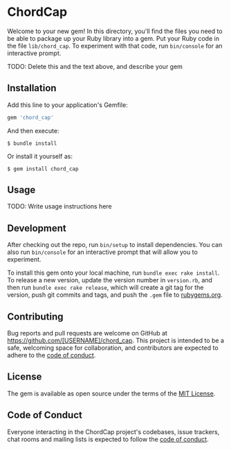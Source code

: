 # ChordCap

Welcome to your new gem! In this directory, you'll find the files you need to be able to package up your Ruby library into a gem. Put your Ruby code in the file `lib/chord_cap`. To experiment with that code, run `bin/console` for an interactive prompt.

TODO: Delete this and the text above, and describe your gem

## Installation

Add this line to your application's Gemfile:

```ruby
gem 'chord_cap'
```

And then execute:

    $ bundle install

Or install it yourself as:

    $ gem install chord_cap

## Usage

TODO: Write usage instructions here

## Development

After checking out the repo, run `bin/setup` to install dependencies. You can also run `bin/console` for an interactive prompt that will allow you to experiment.

To install this gem onto your local machine, run `bundle exec rake install`. To release a new version, update the version number in `version.rb`, and then run `bundle exec rake release`, which will create a git tag for the version, push git commits and tags, and push the `.gem` file to [rubygems.org](https://rubygems.org).

## Contributing

Bug reports and pull requests are welcome on GitHub at https://github.com/[USERNAME]/chord_cap. This project is intended to be a safe, welcoming space for collaboration, and contributors are expected to adhere to the [code of conduct](https://github.com/[USERNAME]/chord_cap/blob/master/CODE_OF_CONDUCT.md).


## License

The gem is available as open source under the terms of the [MIT License](https://opensource.org/licenses/MIT).

## Code of Conduct

Everyone interacting in the ChordCap project's codebases, issue trackers, chat rooms and mailing lists is expected to follow the [code of conduct](https://github.com/[USERNAME]/chord_cap/blob/master/CODE_OF_CONDUCT.md).
